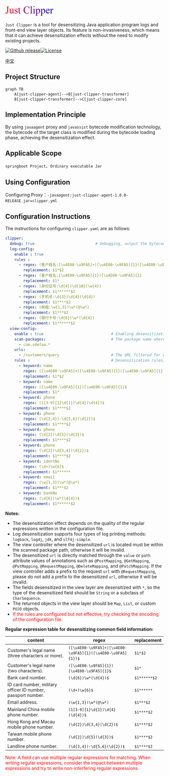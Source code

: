 ![logo](./logo.png)

`Just Clipper` is a tool for desensitizing Java application program logs and front-end view layer objects. Its feature is non-invasiveness, which means that it can achieve desensitization effects without the need to modify existing projects.

[![Github release](https://img.shields.io/badge/release-v1.0.0-brightgreen)](https://github.com/4defaa/just-clipper/releases)[![License](https://img.shields.io/badge/license-Apache--2.0-orange)](http://www.apache.org/licenses/LICENSE-2.0)

[中文](./README_zh.md)

## Project Structure

```mermaid
graph TB
	A[just-clipper-agent]-->B[just-clipper-transformer]
	B[just-clipper-transformer]-->C[just-clipper-core]
```



## Implementation Principle

By using `javaagent` proxy and `javassist` bytecode modification technology, the bytecode of the target class is modified during the bytecode loading phase, achieving the desensitization effect.

## Applicable Scope

`springboot Project`、`Ordinary executable Jar`

## Using Configuration

Configuring Proxy：`-javaagent:just-clipper-agent-1.0.0-RELEASE.jar=clipper.yml`

## Configuration Instructions

The instructions for configuring `clipper.yaml` are as follows:

```yaml
clipper:
  debug: true							# Debugging, output the bytecode file modified by the target class, default value is false.
  log-config:
    enable : true                                                      # Enabling log desensitization, default value is false.
    rules :                                                            # Desensitization rules, using regular expressions.
      - regex: (客户姓名:[\u4E00-\u9FA5]+)[\u4E00-\u9FA5]{1}([\u4E00-\u9FA5]{1})
        replacement: $1*$2
      - regex: (客户姓名:[\u4E00-\u9FA5]{1})[\u4E00-\u9FA5]{1}
        replacement: $1*
      - regex: (身份证号:\d{4})\d{10}(\w{4})
        replacement: $1******$2
      - regex: (手机号:\d{3})\d{4}(\d{4})
        replacement: $1****$2
      - regex: (邮箱:\w{1,3})\w*(@\w*)
        replacement: $1***$2
      - regex: (银行卡号:\d{6})\w*(\d{4})
        replacement: $1******$2
  view-config:
    enable : true                              # Enabling desensitization of returned objects in the view layer, default value is false.
    scan-packages:                             # The package name where the view controller is located.
      - com.sdefaa.*
    urls:
      - /customers/query                       # The URL filtered for desensitization.
    rules :                                    # Desensitization rules, field names, and regular expressions.
      - keyword: name
        regex: ([\u4E00-\u9FA5]+)[\u4E00-\u9FA5]{1}([\u4E00-\u9FA5]{1})$
        replacement: $1*$2
      - keyword: name
        regex: ([\u4E00-\u9FA5]{1})[\u4E00-\u9FA5]{1}$
        replacement: $1*
      - keyword: phone
        regex: (1[3-9]{1}\d{1})\d{4}(\d{4})$
        replacement: $1****$2
      - keyword: phone
        regex: (\d{3,4})-\d{5,6}(\d{2})$
        replacement: $1****$2
      - keyword: phone
        regex: (\d{2})\d{5}(\d{3})$
        replacement: $1****$2
      - keyword: phone
        regex: (\d{2})\d{3,4}(\d{2})$
        replacement: $1****$2
      - keyword: identNo
        regex: (\d+)\w{6}$
        replacement: $1******
      - keyword: email
        regex: (\w{1,3})\w*(@\w*)
        replacement: $1***$2
      - keyword: bankNo
        regex: (\d{6})\w*(\d{4})$
        replacement: $1******$2
```

**Notes:**

- The desensitization effect depends on the quality of the regular expressions written in the configuration file.
- Log desensitization supports four types of log printing methods: `logback`, `log4j`, `jdk`, and `slf4j-simple`.
- The view controller where the desensitized `url` is located must be within the scanned package path, otherwise it will be invalid.
- The desensitized `url` is directly matched through the `value` or `path` attribute values of annotations such as `@PostMapping`, `@GetMapping`, `@PutMapping`, `@RequestMapping`, `@DeleteMapping`, and `@PatchMapping`. If the view controller adds a prefix to the request `url` with `@RequestMapping`, please do not add a prefix to the desensitized `url`, otherwise it will be invalid.
- The fields desensitized in the view layer are desensitized with `*`, so the type of the desensitized field should be `String` or a subclass of `CharSequence`.
- The returned objects in the view layer should be `Map`, `List`, or custom `POJO` objects.
- <span style="color:red">If the rules are configured but not effective, try checking the encoding of the configuration file.</span>

**Regular expression table for desensitizing common field information:**

| content                                                      | regex                                                       | replacement  |
| ------------------------------------------------------------ | ----------------------------------------------------------- | ------------ |
| Customer's legal name (three characters or more).            | `([\u4E00-\u9FA5]+)[\u4E00-\u9FA5]{1}([\u4E00-\u9FA5]{1})$` | `$1*$2`      |
| Customer's legal name (two characters).                      | `([\u4E00-\u9FA5]{1})[\u4E00-\u9FA5]{1}$`                   | `$1*`        |
| Bank card number.                                            | `(\d{6})\w*(\d{4})$`                                        | `$1******$2` |
| ID card number, military officer ID number, passport number. | `(\d+)\w{6}$`                                               | `$1******`   |
| Email address.                                               | `(\w{1,3})\w*(@\w*)`                                        | `$1***$2`    |
| Mainland China mobile phone number.                          | `(1[3-9]{1}\d{1})\d{4}(\d{4})$`                             | `$1****$2`   |
| Hong Kong and Macau mobile phone number.                     | `(\d{2})\d{3,4}(\d{2})$`                                    | `$1****$2`   |
| Taiwan mobile phone number.                                  | `(\d{2})\d{5}(\d{3})$`                                      | `$1****$2`   |
| Landline phone number.                                       | `(\d{3,4})-\d{5,6}(\d{2})$`                                 | `$1****$2`   |

<span style="color:red">Note: A field can use multiple regular expressions for matching. When writing regular expressions, consider the impact between multiple expressions and try to write non-interfering regular expressions.</span>
